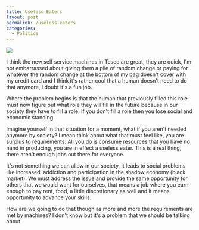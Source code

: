 ```yaml
---
title: Useless Eaters
layout: post
permalink: /useless-eaters
categories:
  - Politics
---
```

![][1]

I think the new self service machines in Tesco are great, they are quick, I'm not embarrassed about giving them a pile of random change or paying for whatever the random change at the bottom of my bag doesn't cover with my credit card and I think it's rather cool that a human doesn't need to do that anymore, I doubt it's a fun job.

Where the problem begins is that the human that previously filled this role must now figure out what role they will fill in the future because in our society they have to fill a role. If you don't fill a role then you lose social and economic standing.

Imagine yourself in that situation for a moment, what if you aren't needed anymore by society? I mean think about what that must feel like, you are surplus to requirements. All you do is consume resources that you have no hand in producing, you are in effect a useless eater. This is a real thing, there aren't enough jobs out there for everyone.

It's not something we can allow in our society, it leads to social problems like increased  addiction and participation in the shadow economy (black market). We must address the issue and provide the same opportunity for others that we would want for ourselves, that means a job where you earn enough to pay rent, food, a little discretionary as well and it means opportunity to advance your skills.

How are we going to do that though as more and more the requirements are met by machines? I don't know but it's a problem that we should be talking about.

 [1]: http://img.thesun.co.uk/aidemitlum/archive/00913/SNN2231AA_682_913122a.jpg